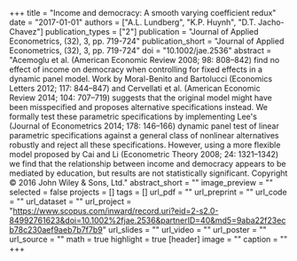 +++
title = "Income and democracy: A smooth varying coefficient redux"
date = "2017-01-01"
authors = ["A.L. Lundberg", "K.P. Huynh", "D.T. Jacho-Chavez"]
publication_types = ["2"]
publication = "Journal of Applied Econometrics, (32), 3, pp. 719-724"
publication_short = "Journal of Applied Econometrics, (32), 3, pp. 719-724"
doi = "10.1002/jae.2536"
abstract = "Acemoglu et al. (American Economic Review 2008; 98: 808–842) find no effect of income on democracy when controlling for fixed effects in a dynamic panel model. Work by Moral-Benito and Bartolucci (Economics Letters 2012; 117: 844–847) and Cervellati et al. (American Economic Review 2014; 104: 707–719) suggests that the original model might have been misspecified and proposes alternative specifications instead. We formally test these parametric specifications by implementing Lee's (Journal of Econometrics 2014; 178: 146–166) dynamic panel test of linear parametric specifications against a general class of nonlinear alternatives robustly and reject all these specifications. However, using a more flexible model proposed by Cai and Li (Econometric Theory 2008; 24: 1321–1342) we find that the relationship between income and democracy appears to be mediated by education, but results are not statistically significant. Copyright © 2016 John Wiley & Sons, Ltd."
abstract_short = ""
image_preview = ""
selected = false
projects = []
tags = []
url_pdf = ""
url_preprint = ""
url_code = ""
url_dataset = ""
url_project = "https://www.scopus.com/inward/record.uri?eid=2-s2.0-84992761623&doi=10.1002%2fjae.2536&partnerID=40&md5=9aba22f23ecb78c230aef9aeb7b7f7b9"
url_slides = ""
url_video = ""
url_poster = ""
url_source = ""
math = true
highlight = true
[header]
image = ""
caption = ""
+++
